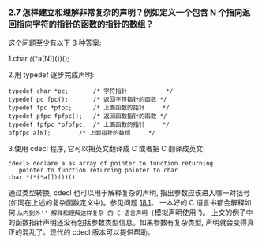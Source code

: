 ### 2.7 怎样建立和理解非常复杂的声明？例如定义一个包含 N 个指向返 回指向字符的指针的函数的指针的数组？
这个问题至少有以下 3 种答案:

1.char *(*(*a[N])())();

2.用 typedef 逐步完成声明:

    typedef char *pc;       /* 字符指针           */
    typedef pc fpc();       /* 返回字符指针的函数 */
    typedef fpc *pfpc;      /* 上面函数的指针     */
    typedef pfpc fpfpc();   /* 返回函数指针的函数 */
    typedef fpfpc *pfpfpc;  /* 上面函数的指针     */
    pfpfpc a[N];	    /* 上面指针的数组     */
    
3.使用 cdecl 程序, 它可以把英文翻译成 C 或者把 C 翻译成英文:

    cdecl> declare a as array of pointer to function returning
       pointer to function returning pointer to char
    char *(*(*a[])())()
    
通过类型转换, cdecl 也可以用于解释复杂的声明, 指出参数应该进入哪一对括号  (如同在上述的复杂函数定义中)。参见问题 [18.1](chapter18.1)。
一本好的 C 语言书都会解释如何 ``从内到外'' 解释和理解这样复杂 的 C 语言声明 (``模拟声明使用'')。
上文的例子中的函数指针声明还没有包括参数类型信息。如果参数有复杂类型, 声明就会变得真正的混乱了。现代的 cdecl 版本可以提供帮助。
